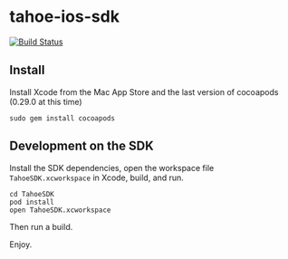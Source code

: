 tahoe-ios-sdk
=============

[![Build Status](https://travis-ci.org/kwarter/tahoe-ios-sdk.png)](https://travis-ci.org/kwarter/tahoe-ios-sdk)

Install
-------

Install Xcode from the Mac App Store and the last version of cocoapods (0.29.0 at this time)

```
sudo gem install cocoapods
```

Development on the SDK
----------------------------

Install the SDK dependencies, open the workspace file `TahoeSDK.xcworkspace` in Xcode, build, and run.

```
cd TahoeSDK
pod install
open TahoeSDK.xcworkspace
```

Then run a build.

Enjoy.
